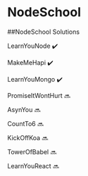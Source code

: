 # NodeSchool
##NodeSchool Solutions


LearnYouNode :heavy_check_mark:

MakeMeHapi :heavy_check_mark:

LearnYouMongo :heavy_check_mark:

PromiseItWontHurt :soon:

AsynYou :soon:

CountTo6 :soon:

KickOffKoa :soon:

TowerOfBabel :soon:

LearnYouReact :soon:
